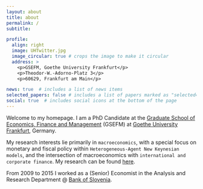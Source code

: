 ```yaml
---
layout: about
title: about
permalink: /
subtitle:

profile:
  align: right
  image: UHTwitter.jpg
  image_circular: true # crops the image to make it circular
  address: >
    <p>GSEFM, Goethe University Frankfurt</p>
    <p>Theodor-W.-Adorno-Platz 3</p>
    <p>60629, Frankfurt am Main</p>

news: true  # includes a list of news items
selected_papers: false # includes a list of papers marked as "selected={true}"
social: true  # includes social icons at the bottom of the page
---
```


Welcome to my homepage. I am a PhD Candidate at the [Graduate School of Economics, Finance and Management](https://www.gsefm.eu/about-us.html) (GSEFM) at [Goethe University Frankfurt](https://www.wiwi.uni-frankfurt.de/en/home.html), Germany. 

My research interests lie primarily in `macroeconomics`, with a special focus on monetary and fiscal policy within `Heterogeneous-Agent New Keynesian models`, and the intersection of macroeconomics with `international and corporate finance`. My research can be found [here](/al-folio/publications/). 

From 2009 to 2015 I worked as a (Senior) Economist in the Analysis and Research Department @ [Bank of Slovenia](https://www.bsi.si/en).
